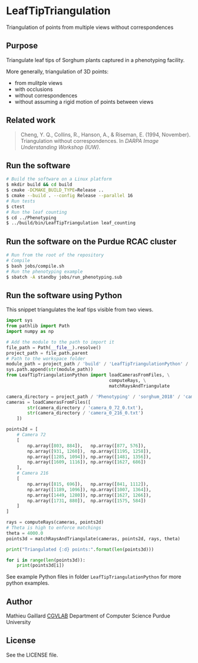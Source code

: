 # LeafTipTriangulation
Triangulation of points from multiple views without correspondences

## Purpose
Triangulate leaf tips of Sorghum plants captured in a phenotyping facility.

More generally, triangulation of 3D points:
- from mulitple views
- with occlusions
- without correspondences
- without assuming a rigid motion of points between views

## Related work
> Cheng, Y. Q., Collins, R., Hanson, A., & Riseman, E. (1994, November). Triangulation without correspondences. In *DARPA Image Understanding Workshop (IUW)*.

## Run the software
```bash
# Build the software on a Linux platform
$ mkdir build && cd build
$ cmake -DCMAKE_BUILD_TYPE=Release ..
$ cmake --build . --config Release --parallel 16
# Run tests
$ ctest
# Run the leaf counting
$ cd ../Phenotyping
$ ../build/bin/LeafTipTriangulation leaf_counting
```

## Run the software on the Purdue RCAC cluster
```bash
# Run from the root of the repository
# Compile
$ bash jobs/compile.sh
# Run the phenotyping example
$ sbatch -A standby jobs/run_phenotyping.sub
```

## Run the software using Python
This snippet triangulates the leaf tips visible from two views.

```python
import sys
from pathlib import Path
import numpy as np

# Add the module to the path to import it
file_path = Path(__file__).resolve()
project_path = file_path.parent
# Path to the workspace folder
module_path = project_path / 'build' / 'LeafTipTriangulationPython' / 'Release'
sys.path.append(str(module_path))
from LeafTipTriangulationPython import loadCamerasFromFiles, \
                                       computeRays, \
                                       matchRaysAndTriangulate

camera_directory = project_path / 'Phenotyping' / 'sorghum_2018' / 'cameras'
cameras = loadCamerasFromFiles([
        str(camera_directory / 'camera_0_72_0.txt'),
        str(camera_directory / 'camera_0_216_0.txt')
    ])

points2d = [
    # Camera 72
    [
        np.array([803, 884]),   np.array([877, 576]),
        np.array([931, 1260]),  np.array([1195, 1258]),
        np.array([1285, 1094]), np.array([1481, 1356]),
        np.array([1609, 1116]), np.array([1627, 686])
    ],
    # Camera 216
    [
        np.array([815, 696]),   np.array([841, 1112]),
        np.array([1189, 1096]), np.array([1007, 1364]),
        np.array([1449, 1280]), np.array([1627, 1266]),
        np.array([1731, 880]),  np.array([1575, 584])
    ]
]

rays = computeRays(cameras, points2d)
# Theta is high to enforce matchings
theta = 4000.0
points3d = matchRaysAndTriangulate(cameras, points2d, rays, theta)

print("Triangulated {:d} points:".format(len(points3d)))

for i in range(len(points3d)):
    print(points3d[i])
```

See example Python files in folder `LeafTipTriangulationPython` for more python examples.

## Author
Mathieu Gaillard
[CGVLAB](https://www.cs.purdue.edu/cgvlab/www/)
Department of Computer Science
Purdue University

## License
See the LICENSE file.
